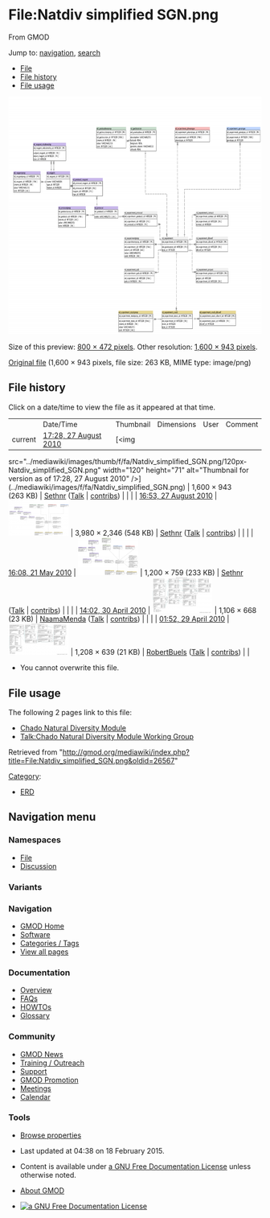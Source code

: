 <div id="mw-page-base" class="noprint">

</div>

<div id="mw-head-base" class="noprint">

</div>

<div id="content" class="mw-body" role="main">

<span id="top"></span>

<div id="mw-js-message" style="display:none;">

</div>



# <span dir="auto">File:Natdiv simplified SGN.png</span>

<div id="bodyContent">

<div id="siteSub">

From GMOD

</div>

<div id="contentSub">

</div>

<div id="jump-to-nav" class="mw-jump">

Jump to: [navigation](#mw-navigation), [search](#p-search)

</div>

<div id="mw-content-text">

- [File](#file)
- [File history](#filehistory)
- [File usage](#filelinks)

<div id="file" class="fullImageLink">

[<img
src="../mediawiki/images/thumb/f/fa/Natdiv_simplified_SGN.png/800px-Natdiv_simplified_SGN.png"
srcset="../mediawiki/images/thumb/f/fa/Natdiv_simplified_SGN.png/1200px-Natdiv_simplified_SGN.png 1.5x, ../mediawiki/images/f/fa/Natdiv_simplified_SGN.png 2x"
width="800" height="472" alt="File:Natdiv simplified SGN.png" />](../mediawiki/images/f/fa/Natdiv_simplified_SGN.png)

<div class="mw-filepage-resolutioninfo">

Size of this preview: <a
href="../mediawiki/images/thumb/f/fa/Natdiv_simplified_SGN.png/800px-Natdiv_simplified_SGN.png"
class="mw-thumbnail-link">800 × 472 pixels</a>.
<span class="mw-filepage-other-resolutions">Other resolution:
<a href="../mediawiki/images/f/fa/Natdiv_simplified_SGN.png"
class="mw-thumbnail-link">1,600 × 943 pixels</a>.</span>

</div>

</div>

<div class="fullMedia">

<a href="../mediawiki/images/f/fa/Natdiv_simplified_SGN.png"
class="internal" title="Natdiv simplified SGN.png">Original file</a>
‎<span class="fileInfo">(1,600 × 943 pixels, file size: 263 KB, MIME
type: image/png)</span>

</div>

<div id="mw-imagepage-content" class="mw-content-ltr" lang="en"
dir="ltr">

</div>

## File history

<div id="mw-imagepage-section-filehistory">

Click on a date/time to view the file as it appeared at that time.

|  |  |  |  |  |  |
|----|----|----|----|----|----|
|  | Date/Time | Thumbnail | Dimensions | User | Comment |
| current | [17:28, 27 August 2010](../mediawiki/images/f/fa/Natdiv_simplified_SGN.png) | [<img
src="../mediawiki/images/thumb/f/fa/Natdiv_simplified_SGN.png/120px-Natdiv_simplified_SGN.png"
width="120" height="71"
alt="Thumbnail for version as of 17:28, 27 August 2010" />](../mediawiki/images/f/fa/Natdiv_simplified_SGN.png) | 1,600 × 943 <span style="white-space: nowrap;">(263 KB)</span> | <a
href="http://gmod.org/mediawiki/index.php?title=User:Sethnr&amp;action=edit&amp;redlink=1"
class="new mw-userlink"
title="User:Sethnr (page does not exist)">Sethnr</a> <span style="white-space: nowrap;"> <span class="mw-usertoollinks">(<a
href="http://gmod.org/mediawiki/index.php?title=User_talk:Sethnr&amp;action=edit&amp;redlink=1"
class="new" title="User talk:Sethnr (page does not exist)">Talk</a> \| [contribs](Special:Contributions/Sethnr "Special:Contributions/Sethnr"))</span></span> |  |
|  | [16:53, 27 August 2010](../mediawiki/images/archive/f/fa/20100827172830!Natdiv_simplified_SGN.png) | [<img
src="../mediawiki/images/thumb/archive/f/fa/20100827172830!Natdiv_simplified_SGN.png/120px-Natdiv_simplified_SGN.png"
width="120" height="71"
alt="Thumbnail for version as of 16:53, 27 August 2010" />](../mediawiki/images/archive/f/fa/20100827172830!Natdiv_simplified_SGN.png) | 3,980 × 2,346 <span style="white-space: nowrap;">(548 KB)</span> | <a
href="http://gmod.org/mediawiki/index.php?title=User:Sethnr&amp;action=edit&amp;redlink=1"
class="new mw-userlink"
title="User:Sethnr (page does not exist)">Sethnr</a> <span style="white-space: nowrap;"> <span class="mw-usertoollinks">(<a
href="http://gmod.org/mediawiki/index.php?title=User_talk:Sethnr&amp;action=edit&amp;redlink=1"
class="new" title="User talk:Sethnr (page does not exist)">Talk</a> \| [contribs](Special:Contributions/Sethnr "Special:Contributions/Sethnr"))</span></span> |  |
|  | [16:08, 21 May 2010](../mediawiki/images/archive/f/fa/20100827165349!Natdiv_simplified_SGN.png) | [<img
src="../mediawiki/images/thumb/archive/f/fa/20100827165349!Natdiv_simplified_SGN.png/120px-Natdiv_simplified_SGN.png"
width="120" height="76"
alt="Thumbnail for version as of 16:08, 21 May 2010" />](../mediawiki/images/archive/f/fa/20100827165349!Natdiv_simplified_SGN.png) | 1,200 × 759 <span style="white-space: nowrap;">(233 KB)</span> | <a
href="http://gmod.org/mediawiki/index.php?title=User:Sethnr&amp;action=edit&amp;redlink=1"
class="new mw-userlink"
title="User:Sethnr (page does not exist)">Sethnr</a> <span style="white-space: nowrap;"> <span class="mw-usertoollinks">(<a
href="http://gmod.org/mediawiki/index.php?title=User_talk:Sethnr&amp;action=edit&amp;redlink=1"
class="new" title="User talk:Sethnr (page does not exist)">Talk</a> \| [contribs](Special:Contributions/Sethnr "Special:Contributions/Sethnr"))</span></span> |  |
|  | [14:02, 30 April 2010](../mediawiki/images/archive/f/fa/20100521160840!Natdiv_simplified_SGN.png) | [<img
src="../mediawiki/images/thumb/archive/f/fa/20100521160840!Natdiv_simplified_SGN.png/120px-Natdiv_simplified_SGN.png"
width="120" height="72"
alt="Thumbnail for version as of 14:02, 30 April 2010" />](../mediawiki/images/archive/f/fa/20100521160840!Natdiv_simplified_SGN.png) | 1,106 × 668 <span style="white-space: nowrap;">(23 KB)</span> | <a href="User:NaamaMenda" class="mw-userlink"
title="User:NaamaMenda">NaamaMenda</a> <span style="white-space: nowrap;"> <span class="mw-usertoollinks">(<a
href="http://gmod.org/mediawiki/index.php?title=User_talk:NaamaMenda&amp;action=edit&amp;redlink=1"
class="new" title="User talk:NaamaMenda (page does not exist)">Talk</a> \| [contribs](Special:Contributions/NaamaMenda "Special:Contributions/NaamaMenda"))</span></span> |  |
|  | [01:52, 29 April 2010](../mediawiki/images/archive/f/fa/20100430140229!Natdiv_simplified_SGN.png) | [<img
src="../mediawiki/images/thumb/archive/f/fa/20100430140229!Natdiv_simplified_SGN.png/120px-Natdiv_simplified_SGN.png"
width="120" height="63"
alt="Thumbnail for version as of 01:52, 29 April 2010" />](../mediawiki/images/archive/f/fa/20100430140229!Natdiv_simplified_SGN.png) | 1,208 × 639 <span style="white-space: nowrap;">(21 KB)</span> | <a href="User:RobertBuels" class="mw-userlink"
title="User:RobertBuels">RobertBuels</a> <span style="white-space: nowrap;"> <span class="mw-usertoollinks">([Talk](User_talk:RobertBuels "User talk:RobertBuels") \| [contribs](Special:Contributions/RobertBuels "Special:Contributions/RobertBuels"))</span></span> |  |

</div>

- <span id="mw-imagepage-upload-disallowed">You cannot overwrite this
  file.</span>

## File usage

<div id="mw-imagepage-section-linkstoimage">

The following 2 pages link to this file:

- [Chado Natural Diversity
  Module](Chado_Natural_Diversity_Module.1 "Chado Natural Diversity Module")
- [Talk:Chado Natural Diversity Module Working
  Group](Talk:Chado_Natural_Diversity_Module_Working_Group "Talk:Chado Natural Diversity Module Working Group")

</div>

</div>

<div class="printfooter">

Retrieved from
"<http://gmod.org/mediawiki/index.php?title=File:Natdiv_simplified_SGN.png&oldid=26567>"

</div>

<div id="catlinks" class="catlinks">

<div id="mw-normal-catlinks" class="mw-normal-catlinks">

[Category](Special:Categories "Special:Categories"):

- [ERD](Category:ERD "Category:ERD")

</div>

</div>

<div class="visualClear">

</div>

</div>

</div>

<div id="mw-navigation">

## Navigation menu

<div id="mw-head">



<div id="left-navigation">

<div id="p-namespaces" class="vectorTabs" role="navigation"
aria-labelledby="p-namespaces-label">

### Namespaces

- <span id="ca-nstab-image"><a href="File:Natdiv_simplified_SGN.png" accesskey="c"
  title="View the file page [c]">File</a></span>
- <span id="ca-talk"><a
  href="http://gmod.org/mediawiki/index.php?title=File_talk:Natdiv_simplified_SGN.png&amp;action=edit&amp;redlink=1"
  accesskey="t"
  title="Discussion about the content page [t]">Discussion</a></span>

</div>

<div id="p-variants" class="vectorMenu emptyPortlet" role="navigation"
aria-labelledby="p-variants-label">

### 

### Variants[](#)

<div class="menu">

</div>

</div>

</div>

<div id="right-navigation">





</div>



</div>

</div>

</div>

<div id="mw-panel">

<div id="p-logo" role="banner">

<a href="Main_Page"
style="background-image: url(../images/GMOD-cogs.png);"
title="Visit the main page"></a>

</div>

<div id="p-Navigation" class="portal" role="navigation"
aria-labelledby="p-Navigation-label">

### Navigation

<div class="body">

- <span id="n-GMOD-Home">[GMOD Home](Main_Page)</span>
- <span id="n-Software">[Software](GMOD_Components)</span>
- <span id="n-Categories-.2F-Tags">[Categories /
  Tags](Categories)</span>
- <span id="n-View-all-pages">[View all pages](Special:AllPages)</span>

</div>

</div>

<div id="p-Documentation" class="portal" role="navigation"
aria-labelledby="p-Documentation-label">

### Documentation

<div class="body">

- <span id="n-Overview">[Overview](Overview)</span>
- <span id="n-FAQs">[FAQs](Category:FAQ)</span>
- <span id="n-HOWTOs">[HOWTOs](Category:HOWTO)</span>
- <span id="n-Glossary">[Glossary](Glossary)</span>

</div>

</div>

<div id="p-Community" class="portal" role="navigation"
aria-labelledby="p-Community-label">

### Community

<div class="body">

- <span id="n-GMOD-News">[GMOD News](GMOD_News)</span>
- <span id="n-Training-.2F-Outreach">[Training /
  Outreach](Training_and_Outreach)</span>
- <span id="n-Support">[Support](Support)</span>
- <span id="n-GMOD-Promotion">[GMOD Promotion](GMOD_Promotion)</span>
- <span id="n-Meetings">[Meetings](Meetings)</span>
- <span id="n-Calendar">[Calendar](Calendar)</span>

</div>

</div>

<div id="p-tb" class="portal" role="navigation"
aria-labelledby="p-tb-label">

### Tools

<div class="body">


- <span id="t-smwbrowselink"><a href="Special:Browse/File:Natdiv_simplified_SGN.png"
  rel="smw-browse">Browse properties</a></span>

</div>

</div>

</div>

</div>

<div id="footer" role="contentinfo">

- <span id="footer-info-lastmod">Last updated at 04:38 on 18 February
  2015.</span>
<!-- - <span id="footer-info-viewcount">12,409 page views.</span> -->
- <span id="footer-info-copyright">Content is available under
  <a href="http://www.gnu.org/licenses/fdl-1.3.html" class="external"
  rel="nofollow">a GNU Free Documentation License</a> unless otherwise
  noted.</span>

<!-- -->

- <span id="footer-places-about">[About
  GMOD](GMOD:About "GMOD:About")</span>

<!-- -->

- <span id="footer-copyrightico">[<img src="http://www.gnu.org/graphics/gfdl-logo-small.png" width="88"
  height="31" alt="a GNU Free Documentation License" />](http://www.gnu.org/licenses/fdl-1.3.html)</span>




</div>
